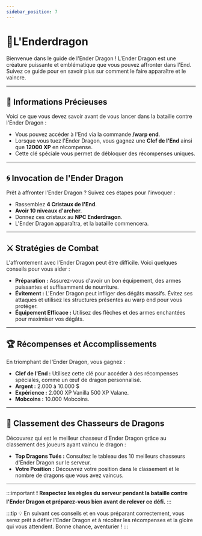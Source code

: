 ```yaml
---
sidebar_position: 7
---
```


# 🐲L'Enderdragon

Bienvenue dans le guide de l'Ender Dragon ! L'Ender Dragon est une créature puissante et emblématique que vous pouvez affronter dans l'End. Suivez ce guide pour en savoir plus sur comment le faire apparaître et le vaincre.

---

## 🔑 Informations Précieuses

Voici ce que vous devez savoir avant de vous lancer dans la bataille contre l'Ender Dragon :

- Vous pouvez accéder à l'End via la commande **/warp end**.
- Lorsque vous tuez l'Ender Dragon, vous gagnez une **Clef de l'End** ainsi que **12000 XP** en récompense.
- Cette clé spéciale vous permet de débloquer des récompenses uniques.

---

## 🌀 Invocation de l'Ender Dragon

Prêt à affronter l'Ender Dragon ? Suivez ces étapes pour l'invoquer :

- Rassemblez **4 Cristaux de l'End**.
- **Avoir 10 niveaux d'archer**.
- Donnez ces cristaux au **NPC Enderdragon**.
- L'Ender Dragon apparaîtra, et la bataille commencera.


---

## ⚔️ Stratégies de Combat

L'affrontement avec l'Ender Dragon peut être difficile. Voici quelques conseils pour vous aider :

- **Préparation :** Assurez-vous d'avoir un bon équipement, des armes puissantes et suffisamment de nourriture.
- **Évitement :** L'Ender Dragon peut infliger des dégâts massifs. Évitez ses attaques et utilisez les structures présentes au warp end pour vous protéger.
- **Équipement Efficace :** Utilisez des flèches et des armes enchantées pour maximiser vos dégâts.

---

## 🏆 Récompenses et Accomplissements

En triomphant de l'Ender Dragon, vous gagnez :

- **Clef de l'End :** Utilisez cette clé pour accéder à des récompenses spéciales, comme un œuf de dragon personnalisé.
- **Argent :** 2.000 à 10.000 $
- **Expérience :** 2.000 XP Vanilla 500 XP Valane.
- **Mobcoins :** 10.000 Mobcoins.
---

## 🎯 Classement des Chasseurs de Dragons

Découvrez qui est le meilleur chasseur d'Ender Dragon grâce au classement des joueurs ayant vaincu le dragon :

- **Top Dragons Tués :** Consultez le tableau des 10 meilleurs chasseurs d'Ender Dragon sur le serveur.
- **Votre Position :** Découvrez votre position dans le classement et le nombre de dragons que vous avez vaincus.

---

:::important
❗ **Respectez les règles du serveur pendant la bataille contre l'Ender Dragon et préparez-vous bien avant de relever ce défi.**
:::

:::tip
💡 En suivant ces conseils et en vous préparant correctement, vous serez prêt à défier l'Ender Dragon et à récolter les récompenses et la gloire qui vous attendent. Bonne chance, aventurier !
:::
